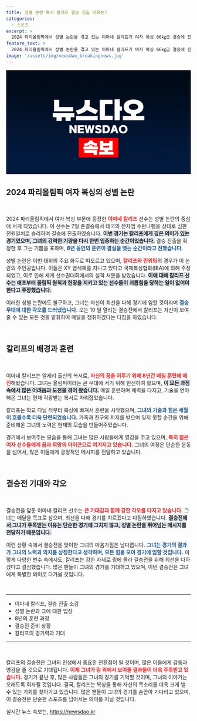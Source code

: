 ```yaml
---
title: 성별 논란 복서 칼리프 결승 진출 이유는?
categories:
  - 스포츠
excerpt: >
  2024 파리올림픽에서 성별 논란을 겪고 있는 이마네 칼리프가 여자 복싱 66㎏급 결승에 진출했다. 압도적인 승리 뒤 금메달로 대답하겠다고 선언하며 주목받는 그의 다음 경기에 관심이 쏠린다.
feature_text: >
  2024 파리올림픽에서 성별 논란을 겪고 있는 이마네 칼리프가 여자 복싱 66㎏급 결승에 진출했다. 압도적인 승리 뒤 금메달로 대답하겠다고 선언하며 주목받는 그의 다음 경기에 관심이 쏠린다.
image: '/assets/img/newsdao_breakingnews.jpg'
---
```


<p><img src="/assets/img/newsdao_breakingnews.jpg" alt="flaretime 속보" /></p>

<h2 data-ke-size="size26">2024 파리올림픽 여자 복싱의 성별 논란</h2>

<p data-ke-size="size16">&nbsp;</p>

<p>2024 파리올림픽에서 여자 복싱 부문에 등장한 <b><span style="color: #ee2323;">이마네 칼리프</span></b> 선수는 성별 논란의 중심에 서게 되었습니다. 이 선수는 7일 준결승에서 태국의 잔자엠 수완나펭을 상대로 심판 전원일치로 승리하며 결승에 진출하였습니다. <b><span style="background-color: #21538527;">이번 경기는 칼리프에게 깊은 의미가 있는 경기였으며, 그녀의 강력한 기량을 다시 한번 입증하는 순간이었습니다.</span></b> 결승 진출을 확정한 후 그는 기쁨을 표하며, <b><span style="color: #1a5490;">8년 동안의 훈련이 결실을 맺는 순간이라고 전했습니다.</span></b></p>

<p>성별 논란은 이번 대회의 주요 화두로 떠오르고 있으며, <b><span style="color: #ee2323;">칼리프와 린위팅</span></b>의 경우가 이 논란의 주인공입니다. 이들은 XY 염색체를 지니고 있다고 국제복싱협회(IBA)에 의해 주장되었고, 이로 인해 세계 선수권대회에서의 실격 처분을 받았습니다. <b><span style="background-color: #21538527;">이에 대해 칼리프 선수는 애초부터 올림픽 원칙과 헌장을 지키고 있는 선수들이 괴롭힘을 당하는 일이 없어야 한다고 주장했습니다.</span></b> </p>

<p>이러한 성별 논란에도 불구하고, 그녀는 자신이 최선을 다해 경기에 임할 것이라며 <b><span style="color: #1a5490;">결승 무대에 대한 각오를 드러냈습니다.</span></b> 오는 10 일 열리는 결승전에서 칼리프는 자신이 보여줄 수 있는 모든 것을 발휘하여 메달을 쟁취하겠다는 다짐을 하였습니다. </p>

<p data-ke-size="size16">&nbsp;</p>

<h2 data-ke-size="size26">칼리프의 배경과 훈련</h2>

<p data-ke-size="size16">&nbsp;</p>

<p>이마네 칼리프는 알제리 출신의 복서로, <b><span style="color: #ee2323;">자신의 꿈을 이루기 위해 8년간 매일 훈련에 매진</span></b>해왔습니다. 그녀는 올림픽이라는 큰 무대에 서기 위해 헌신하여 왔으며, <b><span style="background-color: #21538527;">이 모든 과정 속에서 많은 어려움과 도전을 겪어 왔습니다.</span></b> 매일 훈련하며 체력을 다지고, 기술을 연마해온 그녀는 현재 각광받는 복서로 자리잡았습니다. </p>

<p>칼리프는 학교 다닐 적부터 복싱에 빠져서 훈련을 시작했으며, <b><span style="color: #1a5490;">그녀의 기술과 힘은 세월이 흐를수록 더욱 단련되었습니다.</span></b> 가족과 친구의 지지를 받으며 잊지 못할 순간을 위해 준비해온 그녀의 노력은 현재의 모습을 만들어주었습니다. </p>

<p>경기에서 보여주는 모습을 통해 그녀는 많은 사람들에게 영감을 주고 있으며, <b><span style="color: #ee2323;">특히 젊은 여자 선수들에게 꿈과 희망의 아이콘으로 여겨지고 있습니다.</span></b> 그녀의 여정은 단순한 운동을 넘어서, 많은 이들에게 긍정적인 메시지를 전달하고 있습니다. </p>

<p data-ke-size="size16">&nbsp;</p>

<h2 data-ke-size="size26">결승전 기대와 각오</h2>

<p data-ke-size="size16">&nbsp;</p>

<p>결승전을 앞둔 이마네 칼리프 선수는 <b><span style="color: #ee2323;">큰 기대감과 함께 강한 각오를 다지고 있습니다.</span></b> 그녀는 메달을 목표로 삼으며, 최선을 다해 경기를 치르겠다고 다짐하였습니다. <b><span style="background-color: #21538527;">결승전에서 그녀가 주목받는 이유는 단순한 경기에 그치지 않고, 성별 논란을 뛰어넘는 메시지를 전달하기 때문입니다.</span></b></p>

<p>이런 상황 속에서 결승전을 맞이한 그녀의 마음가짐은 남다릅니다. <b><span style="color: #1a5490;">그녀는 경기의 결과가 그녀의 노력과 의지를 상징한다고 생각하며, 모든 힘을 모아 경기에 임할 것입니다.</span></b> 이렇게 다양한 변수 속에서도, 칼리프는 강한 자세로 링에 올라 결승전을 위해 최선을 다하겠다고 결심했습니다. 많은 팬들이 그녀의 경기를 기대하고 있으며, 이번 결승전은 그녀에게 특별한 의미로 다가올 것입니다.</p>

<p data-ke-size="size16">&nbsp;</p>

<hr />

<ul>
    <li>이마네 칼리프, 결승 진출 소감</li>
    <li>성별 논란과 그에 대한 입장</li>
    <li>8년의 훈련 과정</li>
    <li>결승전 준비 상황</li>
    <li>칼리프의 경기력과 기대</li>
</ul>

<hr />

<p data-ke-size="size16">&nbsp;</p>

<p>칼리프의 결승전은 그녀의 인생에서 중요한 전환점이 될 것이며, 많은 이들에게 감동과 영감을 줄 것으로 기대됩니다. <b><span style="color: #ee2323;">이제 그녀가 링 위에서 보여줄 결과들이 더욱 주목받고 있습니다.</span></b> 경기가 끝난 후, 많은 사람들은 그녀의 경기를 기억할 것이며, 그녀의 이야기는 오래도록 회자될 것입니다. 결국, 칼리프는 복싱을 통해 자신의 목소리를 더욱 크게 낼 수 있는 기회를 찾아가고 있습니다. 많은 팬들이 그녀의 경기를 손꼽아 기다리고 있으며, 이 결승전은 단순한 스포츠를 넘어서는 의미를 지닐 것입니다.</p>
실시간 뉴스 속보는, <a href="https://newsdao.kr" rel="dofollow">https://newsdao.kr</a>


